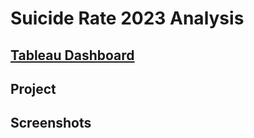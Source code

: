 # Suicide Rate 2023 Analysis

## [Tableau Dashboard](https://public.tableau.com/shared/B728QY66Z?:display_count=n&:origin=viz_share_link)

## **Project**

## **Screenshots**
